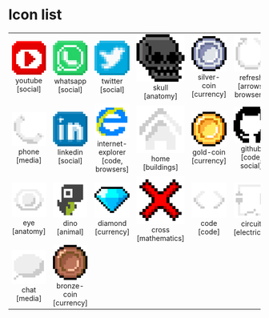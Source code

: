 # Icon list

<table>
	<tbody>
		<tr>
			<td align="center"><img src="./png-128/youtube.png" width="100px"/><br/><span>youtube</span><br/><span>[social]</span></td>
			<td align="center"><img src="./png-128/whatsapp.png" width="100px"/><br/><span>whatsapp</span><br/><span>[social]</span></td>
			<td align="center"><img src="./png-128/twitter.png" width="100px"/><br/><span>twitter</span><br/><span>[social]</span></td>
			<td align="center"><img src="./png-128/skull.png" width="100px"/><br/><span>skull</span><br/><span>[anatomy]</span></td>
			<td align="center"><img src="./png-128/silver-coin.png" width="100px"/><br/><span>silver-coin</span><br/><span>[currency]</span></td>
			<td align="center"><img src="./png-128/refresh.png" width="100px"/><br/><span>refresh</span><br/><span>[arrows, browsers]</span></td>
			<td align="center"><img src="./png-128/pizza-slice.png" width="100px"/><br/><span>pizza-slice</span><br/><span>[food]</span></td>
			<td align="center"><img src="./png-128/pipe-top.png" width="100px"/><br/><span>pipe-top</span><br/><span>[mario]</span></td>
		</tr>
		<tr>
			<td align="center"><img src="./png-128/phone.png" width="100px"/><br/><span>phone</span><br/><span>[media]</span></td>
			<td align="center"><img src="./png-128/linkedin.png" width="100px"/><br/><span>linkedin</span><br/><span>[social]</span></td>
			<td align="center"><img src="./png-128/internet-explorer.png" width="100px"/><br/><span>internet-explorer</span><br/><span>[code, browsers]</span></td>
			<td align="center"><img src="./png-128/home.png" width="100px"/><br/><span>home</span><br/><span>[buildings]</span></td>
			<td align="center"><img src="./png-128/gold-coin.png" width="100px"/><br/><span>gold-coin</span><br/><span>[currency]</span></td>
			<td align="center"><img src="./png-128/github.png" width="100px"/><br/><span>github</span><br/><span>[code, social]</span></td>
			<td align="center"><img src="./png-128/floppy-disk.png" width="100px"/><br/><span>floppy-disk</span><br/><span>[storage]</span></td>
			<td align="center"><img src="./png-128/facebook.png" width="100px"/><br/><span>facebook</span><br/><span>[social]</span></td>
		</tr>
		<tr>
			<td align="center"><img src="./png-128/eye.png" width="100px"/><br/><span>eye</span><br/><span>[anatomy]</span></td>
			<td align="center"><img src="./png-128/dino.png" width="100px"/><br/><span>dino</span><br/><span>[animal]</span></td>
			<td align="center"><img src="./png-128/diamond.png" width="100px"/><br/><span>diamond</span><br/><span>[currency]</span></td>
			<td align="center"><img src="./png-128/cross.png" width="100px"/><br/><span>cross</span><br/><span>[mathematics]</span></td>
			<td align="center"><img src="./png-128/code.png" width="100px"/><br/><span>code</span><br/><span>[code]</span></td>
			<td align="center"><img src="./png-128/circuit.png" width="100px"/><br/><span>circuit</span><br/><span>[electrical]</span></td>
			<td align="center"><img src="./png-128/chevron-right.png" width="100px"/><br/><span>chevron-right</span><br/><span>[arrows]</span></td>
			<td align="center"><img src="./png-128/chevron-left.png" width="100px"/><br/><span>chevron-left</span><br/><span>[arrows]</span></td>
		</tr>
		<tr>
			<td align="center"><img src="./png-128/chat.png" width="100px"/><br/><span>chat</span><br/><span>[media]</span></td>
			<td align="center"><img src="./png-128/bronze-coin.png" width="100px"/><br/><span>bronze-coin</span><br/><span>[currency]</span></td>
	</tbody>
</table>
